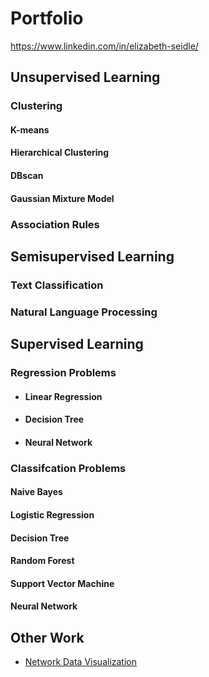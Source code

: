 # Portfolio
https://www.linkedin.com/in/elizabeth-seidle/

## Unsupervised Learning

### Clustering

  #### K-means
  #### Hierarchical Clustering
  #### DBscan
  #### Gaussian Mixture Model

### Association Rules

## Semisupervised Learning

### Text Classification 
### Natural Language Processing

## Supervised Learning

### Regression Problems
   - #### Linear Regression
   - #### Decision Tree
   - #### Neural Network

### Classifcation Problems
  #### Naive Bayes
  #### Logistic Regression
  #### Decision Tree
  #### Random Forest 
  #### Support Vector Machine
  #### Neural Network

## Other Work
- [Network Data Visualization](https://github.com/ElizabethSeidle/Portfolio/tree/master/Network%20Graphic)


